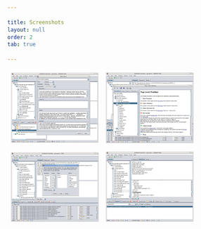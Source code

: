 ```yaml
---

title: Screenshots
layout: null
order: 2
tab: true

---
```


<img src="assets/images/800px-ZAP-ScreenShotAddAlert.png.jpeg" alt="image" width="200px" style="padding:8px;"/><img src="assets/images/800px-ZAP-ScreenShotHelp.png.jpeg" alt="image" width="200px" style="padding:8px;"/>
<img src="assets/images/800px-ZAP-ScreenShotHistoryFilter.png.jpeg" alt="image" width="200px" style="padding:8px;"/><img src="assets/images/800px-ZAP-ScreenShotSearchTab.png.jpeg" alt="image" width="200px" style="padding:8px;"/>

